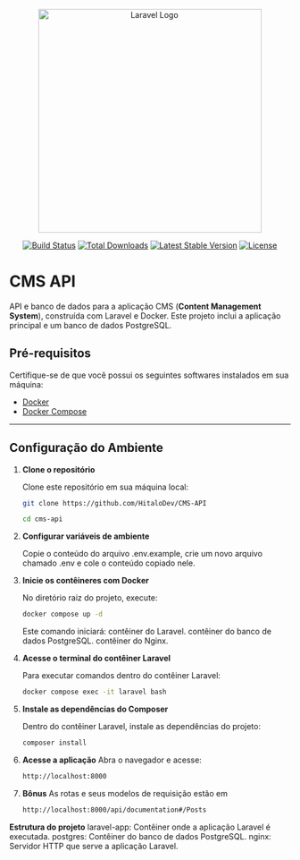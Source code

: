 <p align="center"><a href="https://laravel.com" target="_blank"><img src="https://raw.githubusercontent.com/laravel/art/master/logo-lockup/5%20SVG/2%20CMYK/1%20Full%20Color/laravel-logolockup-cmyk-red.svg" width="400" alt="Laravel Logo"></a></p>

<p align="center">
<a href="https://github.com/laravel/framework/actions"><img src="https://github.com/laravel/framework/workflows/tests/badge.svg" alt="Build Status"></a>
<a href="https://packagist.org/packages/laravel/framework"><img src="https://img.shields.io/packagist/dt/laravel/framework" alt="Total Downloads"></a>
<a href="https://packagist.org/packages/laravel/framework"><img src="https://img.shields.io/packagist/v/laravel/framework" alt="Latest Stable Version"></a>
<a href="https://packagist.org/packages/laravel/framework"><img src="https://img.shields.io/packagist/l/laravel/framework" alt="License"></a>
</p>

# CMS API

API e banco de dados para a aplicação CMS (**Content Management System**), construída com Laravel e Docker. Este projeto inclui a aplicação principal e um banco de dados PostgreSQL.

## Pré-requisitos

Certifique-se de que você possui os seguintes softwares instalados em sua máquina:
- [Docker](https://www.docker.com/)
- [Docker Compose](https://docs.docker.com/compose/)

---

## Configuração do Ambiente

1. **Clone o repositório**  

   Clone este repositório em sua máquina local:
   
   ```bash
   git clone https://github.com/HitaloDev/CMS-API
   ```
   ```bash
   cd cms-api
   ```
   
2. **Configurar variáveis de ambiente**  

   Copie o conteúdo do arquivo .env.example, crie um novo arquivo chamado .env e cole o conteúdo copiado nele.


3. **Inicie os contêineres com Docker**

   No diretório raiz do projeto, execute:

   ```bash
   docker compose up -d
   ```
   Este comando iniciará:
    contêiner do Laravel.
    contêiner do banco de dados PostgreSQL.
    contêiner do Nginx.


4. **Acesse o terminal do contêiner Laravel**

   Para executar comandos dentro do contêiner Laravel:
   
   ```bash
   docker compose exec -it laravel bash
   ```

6. **Instale as dependências do Composer**

   Dentro do contêiner Laravel, instale as dependências do projeto:
   ```bash
   composer install
   ```
   
7. **Acesse a aplicação**
   Abra o navegador e acesse:
    ```bash
   http://localhost:8000
   ```
    
8. **Bônus**
   As rotas e seus modelos de requisição estão em
   ```bash
   http://localhost:8000/api/documentation#/Posts
   ```

**Estrutura do projeto**
    laravel-app: Contêiner onde a aplicação Laravel é executada.
    postgres: Contêiner do banco de dados PostgreSQL.
    nginx: Servidor HTTP que serve a aplicação Laravel.
